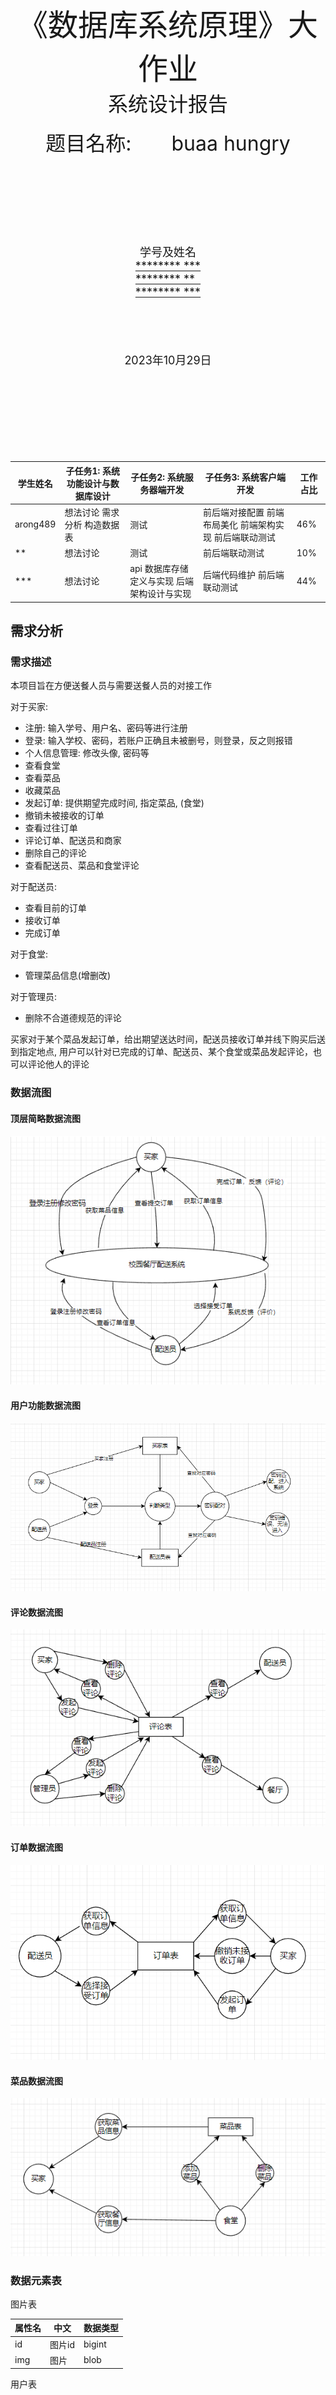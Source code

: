 <div align=center STYLE="page-break-after: always;">
    <br/><br/><br/><br/><br/><br/><br/>
    <font size=9 face="黑体">《数据库系统原理》大作业</font><br>
    <font size=6 face = "黑体">系统设计报告</font><br><br>
    <font size=6>题目名称:  buaa hungry</font>
    <br/><br/><br/>
    <font size=6 face="楷体">
    </font>
    <br><br><br><br><br>
    <font size = 4>
        学号及姓名<br/>
        <u>******** ***</u><br/>
        <u>******** ** </u><br/>
        <u>******** ***</u><br/>
        <br><br><br><br>
        2023年10月29日
    </font>
</div>

<div STYLE="page-break-after: always;">

<br>
<br>
<br>
<br>
<br>
<br>
<br>
<br>

| 学生姓名 | 子任务1: 系统功能设计与数据库设计 | 子任务2: 系统服务器端开发                   | 子任务3: 系统客户端开发                                   | 工作占比 |
| -------- | --------------------------------- | ------------------------------------------- | --------------------------------------------------------- | -------- |
| arong489 | 想法讨论 需求分析 构造数据表     | 测试                                        | 前后端对接配置 前端布局美化 前端架构实现 前后端联动测试 | 46%      |
| **       | 想法讨论                          | 测试                                        | 前后端联动测试                                            | 10%      |
| ***      | 想法讨论                          | api 数据库存储定义与实现 后端架构设计与实现 | 后端代码维护 前后端联动测试                               | 44%      |

</div>

## 需求分析

### 需求描述

本项目旨在方便送餐人员与需要送餐人员的对接工作

对于买家:

- 注册: 输入学号、用户名、密码等进行注册
- 登录: 输入学校、密码，若账户正确且未被删号，则登录，反之则报错
- 个人信息管理: 修改头像, 密码等
- 查看食堂
- 查看菜品
- 收藏菜品
- 发起订单: 提供期望完成时间, 指定菜品, (食堂)
- 撤销未被接收的订单
- 查看过往订单
- 评论订单、配送员和商家
- 删除自己的评论
- 查看配送员、菜品和食堂评论

对于配送员:

- 查看目前的订单
- 接收订单
- 完成订单

对于食堂:

- 管理菜品信息(增删改)

对于管理员:

- 删除不合道德规范的评论

买家对于某个菜品发起订单，给出期望送达时间，配送员接收订单并线下购买后送到指定地点, 用户可以针对已完成的订单、配送员、某个食堂或菜品发起评论，也可以评论他人的评论

### 数据流图

#### 顶层简略数据流图

![1698564634252](image/系统设计/1698564634252.png)

#### 用户功能数据流图

![1698564647476](image/系统设计/1698564647476.png)

#### 评论数据流图

![1698564758221](image/系统设计/1698564758221.png)

#### 订单数据流图

![1698564775132](image/系统设计/1698564775132.png)

#### 菜品数据流图

![1698564817891](image/系统设计/1698564817891.png)

### 数据元素表

图片表

| 属性名 | 中文   | 数据类型 |
| ------ | ------ | -------- |
| id     | 图片id | bigint   |
| img    | 图片   | blob     |

用户表

| 属性名         | 中文         | 数据类型 |
| -------------- | ------------ | -------- |
| id             | 用户id       | bigint   |
| account_number | 账号(工学号) | int      |
| password       | 密码         | varchar  |
| tele           | 电话号码     | bigint   |
| img_id         | 头像图片id   | bigint   |
| nick_name      | 昵称         | varchar  |

食堂表

| 属性名         | 中文         | 数据类型 |
| -------------- | ------------ | -------- |
| id             | 食堂id       | bigint   |
| name           | 食堂名       | varchar  |
| account_number | 账号(工学号) | int      |
| password       | 密码         | varchar  |
| tele           | 电话号码     | bigint   |
| description    | 描述         | varchar  |
| locate         | 地址         | varchar  |

配送员表

| 属性名         | 中文         | 数据类型 |
| -------------- | ------------ | -------- |
| id             | 配送员id     | bigint   |
| account_number | 账号(工学号) | int      |
| password       | 密码         | varchar  |
| tele           | 电话号码     | bigint   |
| img_id         | 头像图片id   | int      |
| real_name      | 实名         | int      |

菜品表

| 属性名      | 中文       | 数据类型 |
| ----------- | ---------- | -------- |
| id          | 菜品id     | bigint   |
| name        | 菜名       | varchar  |
| price       | 价格       | int      |
| description | 描述       | text     |
| tag         | 标签       | varchar  |
| canteen_id  | 所属食堂id | bigint   |

订单表

| 属性名               | 中文             | 数据类型 |
| -------------------- | ---------------- | -------- |
| id                   | 订单id           | bigint   |
| user_id              | 发起订单的用户id | bigint   |
| create_time          | 创建时间         | date     |
| expected_finish_time | 期望完成时间     | date     |
| status               | 订单状态         | int      |
| staff_id             | 配送员id         | bigint   |
| destination          | 目的地           | varchar  |

评论表

| 属性名      | 中文         | 数据类型 |
| ----------- | ------------ | -------- |
| id          | 评论id       | bigint   |
| content     | 评论内容     | text     |
| create_time | 创建时间     | date     |
| user_id     | 评论发布者id | bigint   |

评论-配送员表

| 属性名     | 中文     | 数据类型 |
| ---------- | -------- | -------- |
| comment_id | 评论id   | bigint   |
| staff_id   | 配送员id | bigint   |

评论-订单表

| 属性名     | 中文   | 数据类型 |
| ---------- | ------ | -------- |
| comment_id | 评论id | bigint   |
| order_id   | 订单id | bigint   |

评论-菜品表

| 属性名     | 中文   | 数据类型 |
| ---------- | ------ | -------- |
| comment_id | 评论id | bigint   |
| dish_id    | 菜品id | bigint   |

评论-食堂表

| 属性名     | 中文   | 数据类型 |
| ---------- | ------ | -------- |
| comment_id | 评论id | bigint   |
| canteen_id | 食堂id | bigint   |

用户-菜品收藏表

| 属性名  | 中文   | 数据类型 |
| ------- | ------ | -------- |
| user_id | 用户id | bigint   |
| dish_id | 菜品id | bigint   |
| note    | 备注   | varchar  |

一级评论-二级评论表

| 属性名      | 中文       | 数据类型 |
| ----------- | ---------- | -------- |
| comment1_id | 一级评论id | bigint   |
| comment2_id | 二级评论id | bigint   |

订单-菜品表

| 属性名   | 中文   | 数据类型 |
| -------- | ------ | -------- |
| order_id | 订单id | bigint   |
| dish_id  | 菜品id | bigint   |

## 数据库概念模式设计

### 系统初步E-R图

![1698565936981](image/系统设计/1698565936981.png)

### 系统基本E-R图

分析初步E-R图, 我们发现菜品和食堂应该是 1 对多的关系, 每个食堂的同名菜品也应该拥有自己的价格, 描述... 将其修改为 1 对多关系后得到如下E-R图

![1698565808905](image/系统设计/1698565808905.png)

## 数据库逻辑模式设计

### 数据库关系模式

- 图片表(`<u>`id `</u>`, img)
- 用户(`<u>`id `</u>`, account_number, password, tele, img_id, nick_name)
- 食堂(`<u>`id `</u>`, name, account_number, password, tele, description, locate)
- 配送员(`<u>`id `</u>`, account_number, password, tele, img_id, real_name, age)
- 菜品(`<u>`id `</u>`, name, price, description, tag, canteen_id)
- 订单(`<u>`id `</u>`, user_id, create_time, expected_finish_time, status, staff_id, destination)
- 评论(`<u>`id `</u>`, content, create_time, user_id)
- 评论-配送员(`<u>`comment_id `</u>`, `<u>`staff_id `</u>`)
- 评论-订单(`<u>`comment_id `</u>`, `<u>`order_id `</u>`)
- 评论-菜品(`<u>`comment_id `</u>`, `<u>`dish_id `</u>`)
- 评论-食堂(`<u>`comment_id `</u>`, `<u>`canteen_id `</u>`)
- 用户-菜品收藏表(`<u>`user_id `</u>`, `<u>`dish_id `</u>`, note)
- 一级评论-二级评论(`<u>`comment1_id `</u>`, `<u>`comment2_id `</u>`)
- 订单-菜品(`<u>`order_id `</u>`, `<u>`dish_id `</u>`)

### 规范判定

- 订单表(id, user_id, create_time, expected_finish_time, status, staff_id, destination)
  唯一候选码id, 其它属性完全依赖于id, 属于BCNF
- 评论表(id, content, create_time, user_id)
  唯一候选码id, 其它属性完全依赖于id, 属于BCNF
- 评论-配送员表(comment_id, staff_id)
  全码, 属于BNCF
- 评论-订单表(comment_id, order_id)
  全码, 属于BNCF
- 评论-菜品表(comment_id, dish_id)
  全码, 属于BNCF
- 评论-食堂表(comment_id, canteen_id)
  全码, 属于BNCF
- 用户-菜品收藏表(user_id, dish_id, note)
  唯一候选码(user_id, dish_id), note完全依赖于该码, 属于BCNF
- 一级评论-二级评论表(comment1_id, comment2_id)
  全码, 属于BNCF
- 订单-菜品表(order_id, dish_id)
  全码, 属于BCNF

### 数据库设计优化

#### 索引优化

对于所有的表，我们都建⽴了主码的索引，因为⼤多数查询是基于主码进⾏的。

#### 使⽤外键

使⽤外键来保证数据的关联性并提⾼访问速度，同时在使⽤过程中保证数据的参照完整性。在本项⽬的后端数据库中，各表具有完备的外键联系，通过遵循这种外键关系进⾏实际数据库的建⽴，将从逻辑的⻆度保证数据库的设计功能能够完全正确执⾏到位。

#### 优化查询语句

可以优化的地⽅有如下⼏点:

- 在⼤多数情况下，联表查询⽐嵌套查询更有效，因此能使⽤联表查询的地⽅尽可能使⽤联表查询⽐较⾼效
- 尽可能不将查询语句放在循环内也是⼀种优化的⽅法
- 避免在查询中使⽤复杂的函数以及 LIKE 关键词也是⼀种优化⽅法
  通过使⽤较好的 ORM 框架可以解决以上问题
